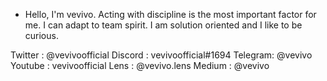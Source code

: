 - Hello, I'm vevivo. Acting with discipline is the most important factor for me. I can adapt to team spirit. I am solution oriented and I like to be curious.

Twitter :   @vevivoofficial
Discord :   vevivoofficial#1694
Telegram:   @vevivo
Youtube :   vevivoofficial
Lens    :   @vevivo.lens
Medium  :   @vevivo
